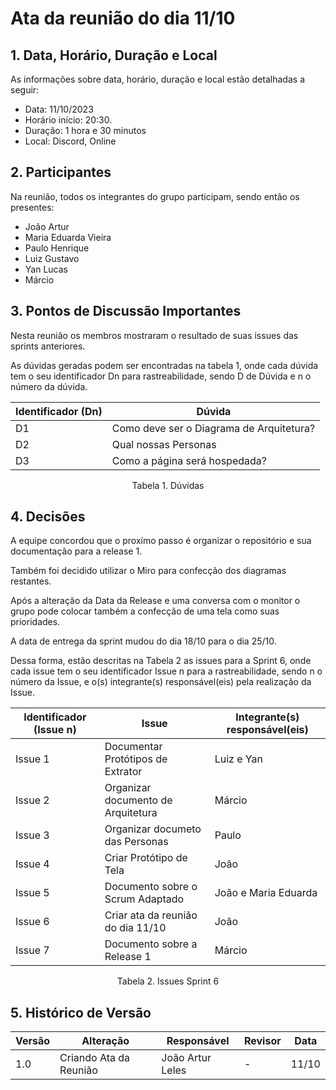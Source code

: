 # Ata da reunião do dia 11/10

## 1. Data, Horário, Duração e Local

As informações sobre data, horário, duração e local estão detalhadas a seguir:
- Data: 11/10/2023
- Horário início: 20:30.
- Duração: 1 hora e 30 minutos
- Local: Discord, Online 

## 2. Participantes

Na reunião, todos os integrantes do grupo participam, sendo então os presentes:
- João Artur 
- Maria Eduarda Vieira
- Paulo Henrique 
- Luiz Gustavo
- Yan Lucas
- Márcio 

## 3. Pontos de Discussão Importantes

Nesta reunião os membros mostraram o resultado de suas issues das sprints anteriores.

As dúvidas geradas podem ser encontradas na tabela 1, onde cada dúvida tem o seu identificador Dn para rastreabilidade, sendo D de Dúvida e n o número da dúvida.

| Identificador (Dn) | Dúvida |
| - | - | 
| D1 | Como deve ser o Diagrama de Arquitetura? |
| D2 | Qual nossas Personas |
| D3 | Como a página será hospedada?|
<p align="center"> Tabela 1. Dúvidas </p>

## 4. Decisões
A equipe concordou que o proxímo passo é organizar o repositório e sua documentação para a release 1.

Também foi decidido utilizar o Miro para confecção dos diagramas restantes.

Após a alteração da Data da Release e uma conversa com o monitor o grupo pode colocar também a confecção de uma tela como suas prioridades.

A data de entrega da sprint mudou do dia 18/10 para o dia 25/10.

Dessa forma, estão descritas na Tabela 2 as issues para a Sprint 6, onde cada issue tem o seu identificador Issue n para a rastreabilidade, sendo n o número da Issue, e o(s) integrante(s) responsável(eis) pela realização da Issue.

| Identificador (Issue n) | Issue | Integrante(s) responsável(eis) |
| - | - | - |
| Issue 1 | Documentar Protótipos de Extrator | Luiz e Yan |
| Issue 2 | Organizar documento de Arquitetura | Márcio | 
| Issue 3 | Organizar documeto das Personas | Paulo |
| Issue 4 | Criar Protótipo de Tela | João |
| Issue 5 | Documento sobre o Scrum Adaptado | João e Maria Eduarda |
| Issue 6 | Criar ata da reunião do dia 11/10| João |
| Issue 7 | Documento sobre a Release 1 | Márcio | 
<p align="center"> Tabela 2. Issues Sprint 6 </p>

## 5. Histórico de Versão

| Versão | Alteração | Responsável | Revisor | Data |
| - | - | - | - | - |
| 1.0 | Criando Ata da Reunião | João Artur Leles | - | 11/10 |

